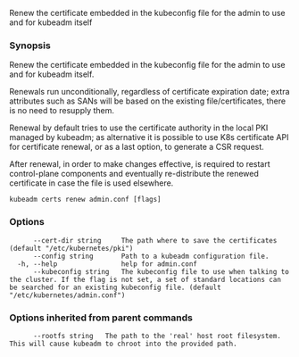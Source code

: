 
Renew the certificate embedded in the kubeconfig file for the admin to use and for kubeadm itself

### Synopsis

Renew the certificate embedded in the kubeconfig file for the admin to use and for kubeadm itself.

Renewals run unconditionally, regardless of certificate expiration date; extra attributes such as SANs will be based on the existing file/certificates, there is no need to resupply them.

Renewal by default tries to use the certificate authority in the local PKI managed by kubeadm; as alternative it is possible to use K8s certificate API for certificate renewal, or as a last option, to generate a CSR request.

After renewal, in order to make changes effective, is required to restart control-plane components and eventually re-distribute the renewed certificate in case the file is used elsewhere.

```
kubeadm certs renew admin.conf [flags]
```

### Options

```
      --cert-dir string     The path where to save the certificates (default "/etc/kubernetes/pki")
      --config string       Path to a kubeadm configuration file.
  -h, --help                help for admin.conf
      --kubeconfig string   The kubeconfig file to use when talking to the cluster. If the flag is not set, a set of standard locations can be searched for an existing kubeconfig file. (default "/etc/kubernetes/admin.conf")
```

### Options inherited from parent commands

```
      --rootfs string   The path to the 'real' host root filesystem. This will cause kubeadm to chroot into the provided path.
```
